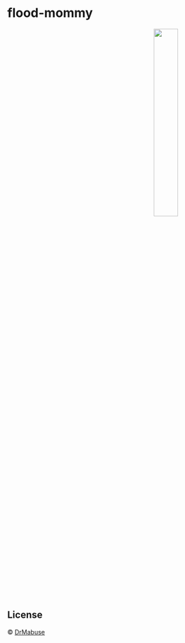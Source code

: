 # flood-mommy 
<!--[![NPM version][npm-image]][npm-url] [![Build Status][travis-image]][travis-url] [![Dependency Status][daviddm-image]][daviddm-url] [![Coverage percentage][coveralls-image]][coveralls-url]-->
<img src="https://cdn.rawgit.com/DrMabuse23/flood-mommy/master/src/assets/images/flower-girl.svg" style="display: flex; align-self: flex-end;width: 33%;margin-left: 66%;" />

## License
 © [DrMabuse]()
 
<!--[npm-image]: https://badge.fury.io/js/flood-mommy.svg
[npm-url]: https://npmjs.org/package/flood-mommy
[travis-image]: https://travis-ci.org/DrMabuse23/flood-mommy.svg?branch=master
[travis-url]: https://travis-ci.org/DrMabuse23/flood-mommy
[daviddm-image]: https://david-dm.org/DrMabuse23/flood-mommy.svg?theme=shields.io
[daviddm-url]: https://david-dm.org/DrMabuse23/flood-mommy
[coveralls-image]: https://coveralls.io/repos/DrMabuse23/flood-mommy/badge.svg
[coveralls-url]: https://coveralls.io/r/DrMabuse23/flood-mommy-->
